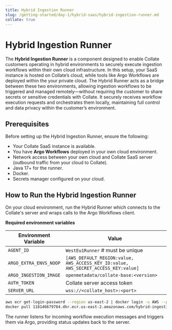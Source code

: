 ```yaml
---
title: Hybrid Ingestion Runner
slug: /getting-started/day-1/hybrid-saas/hybrid-ingestion-runner.md
collate: true
---
```


# Hybrid Ingestion Runner

The **Hybrid Ingestion Runner** is a component designed to enable Collate customers operating in hybrid environments to securely execute ingestion workflows within their own cloud infrastructure. In this setup, your SaaS instance is hosted on Collate’s cloud, while tools like Argo Workflows are deployed within the your private cloud. The Hybrid Runner acts as a bridge between these two environments, allowing ingestion workflows to be triggered and managed remotely—without requiring the customer to share secrets or sensitive credentials with Collate. It securely receives workflow execution requests and orchestrates them locally, maintaining full control and data privacy within the customer’s environment.

## Prerequisites

Before setting up the Hybrid Ingestion Runner, ensure the following:

- Your Collate SaaS instance is available.
- You have **Argo Workflows** deployed in your own cloud environment.
- Network access between your own cloud and Collate SaaS server (outbound traffic from your cloud to Collate).
- Java 17+ for the runner.
- Docker.
- Secrets manager configured on your cloud.

## How to Run the Hybrid Ingestion Runner

On your cloud environment, run the Hybrid Runner which connects to the Collate's server and wraps calls to the Argo Workflows client.

**Required environment variables**

| Environment Variable        | Value                                                                              |
|----------------------------|------------------------------------------------------------------------------------|
| `AGENT_ID`                 | `WestEu1Runner` # must be unique                                                   |
| `ARGO_EXTRA_ENVS_NOOP`     | `[AWS_DEFAULT_REGION:value, AWS_ACCESS_KEY_ID:value, AWS_SECRET_ACCESS_KEY:value]` |
| `ARGO_INGESTION_IMAGE`     | `openmetadata/collate-base:<version>`                                              |
| `AUTH_TOKEN`               | Collate server access token                                                        |
| `SERVER_URL`              | `wss://<collate_host>:<port>`                                                      |

```bash
aws ecr get-login-password --region us-east-2 | docker login -u AWS --password-stdin 118146679784.dkr.ecr.us-east-2.amazonaws.com
docker pull 118146679784.dkr.ecr.us-east-2.amazonaws.com/hybrid-ingestion-runner:<version>
```

The runner listens for incoming workflow execution messages and triggers them via Argo, providing status updates back to the server.

